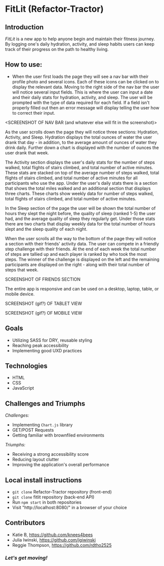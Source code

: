 # FitLit (Refactor-Tractor)

## Introduction
_FitLit_ is a new app to help anyone begin and maintain their fitness journey.  By logging one's daily hydration, activity, and sleep habits users can keep track of their progress on the path to healthy living.

## How to use:
+ When the user first loads the page they will see a nav bar with their profile photo and several icons. Each of these icons can be clicked on to display the relevant data. Moving to the right side of the nav bar the user will notice several input fields. This is where the user can input a date and their daily stats for hydration, activity, and sleep. The user will be prompted with the type of data required for each field. If a field isn't properly filled out then an error message will display telling the user how to correct their input. 

<SCREENSHOT OF NAV BAR (and whatever else will fit in the screenshot)>

As the user scrolls down the page they will notice three sections: Hydration, Activity, and Sleep. Hydration displays the total ounces of water the user drank that day - in addition, to the average amount of ounces of water they drink daily. Further down a chart is displayed with the number of ounces the user drank that week.

The Activity section displays the user's daily stats for the number of steps walked, total flights of stairs climbed, and total number of active minutes. These stats are stacked on top of the average number of steps walked, total flights of stairs climbed, and total number of active minutes for all participants who use the app.
Under the user's daily stats there is a section that shows the total miles walked and an additional section that displays three charts. These charts show weekly data for number of steps walked, total flights of stairs climbed, and total number of active minutes.

In the Sleep section of the page the user will be shown the total number of hours they slept the night before, the quality of sleep (ranked 1-5) the user had, and the average quality of sleep they regularly get.
Under those stats there are two charts that display weekly data for the total number of hours slept and the sleep quality of each night.


<SCREENSHOT OF ALL THREE DATA DISPLAY SECTIONS>

When the user scrolls all the way to the bottom of the page they will notice a section with their friends' activity data. The user can compete in a friendly step challenge with their friends. At the end of each week the total number of steps are tallied up and each player is ranked by who took the most steps. The winner of the challenge is displayed on the left and the remaining participants are displayed on the right - along with their total number of steps that week.

SCREENSHOT OF FRIENDS SECTION

The entire app is responsive and can be used on a desktop, laptop, table, or mobile device.

SCREENSHOT (gif?) OF TABLET VIEW

SCREENSHOT (gif?) OF MOBILE VIEW

## Goals
+ Utilizing SASS for DRY, reusable styling
+ Reaching peak accessibility
+ Implementing good UXD practices

## Technologies
+ HTML
+ CSS
+ JavaScript

## Challenges and Triumphs
*Challenges:*
+ Implementing `Chart.js` library
+ GET/POST Requests
+ Getting familiar with brownfiled environments

*Triumphs:*
+ Receiving a strong accessibility score
+ Reducing layout clutter
+ Improving the application's overall performance

## Local install instructions
+ `git clone` Refactor-Tractor repository (front-end)
+ `git clone` fitlit repository (back-end API)
+ Run `npm start` in both repositories
+ Visit "http://localhost:8080/" in a browser of your choice

## Contributors
+ Katie B, https://github.com/knees4bees
+ Julia Iwinski, https://github.com/jgiwinski
+ Reggie Thompson, https://github.com/rdtho2525

### _Let's get moving!_
